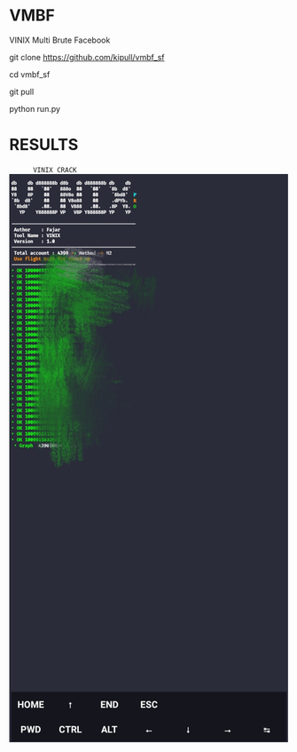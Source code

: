 # VMBF

 VINIX Multi Brute Facebook

git clone https://github.com/kipull/vmbf_sf

cd vmbf_sf

git pull

python run.py

# RESULTS

`       VINIX CRACK     `
![Screenshot_2022-10-07-14-25-35-894_com termux](https://github.com/kipull/vmbf_sf/blob/main/IMG_20230215_004232.jpg)
